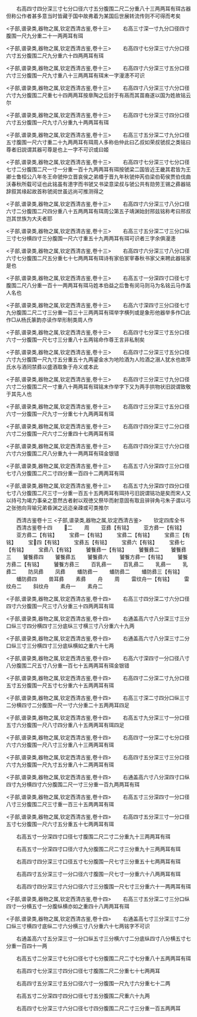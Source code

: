 <!-- { "loadSidebar": true } -->
　　右高四寸四分深三寸七分口径六寸五分腹围二尺二分重八十三两两耳有珥古器但称公作者甚多意当时皆藏于国中故弗着为某国后世展转流传则不可得而考矣












<子部,谱录类,器物之属,钦定西清古鉴,卷十三>
　　右高三寸深一寸九分口径四寸腹围一尺九分重二十一两两耳有珥














<子部,谱录类,器物之属,钦定西清古鉴,卷十三>
　　右高四寸七分深三寸六分口径六寸五分腹围二尺九分重六十四两两耳有珥














<子部,谱录类,器物之属,钦定西清古鉴,卷十三>
　　右高四寸六分深三寸五分口径六寸三分腹围一尺九寸重八十三两两耳有珥末一字漫漶不可识














<子部,谱录类,器物之属,钦定西清古鉴,卷十三>
　　右高四寸八分深三寸六分口径六寸九分腹围二尺重七十四两两耳按臯陶之后封于有鬲而其苗裔遂以国为姓故铭云尔













<子部,谱录类,器物之属,钦定西清古鉴,卷十三>
　　右高四寸七分深三寸四分口径六寸五分腹围一尺九寸八分重九十两两耳有珥














<子部,谱录类,器物之属,钦定西清古鉴,卷十三>
　　右高三寸五分深二寸九分口径五寸腹围一尺六寸重二十九两两耳有珥周人多称伯仲此曰乙叔如荣叔虢叔之类铭曰尊者旧説谓其器可尊是也上一字不可识或曰姬












<子部,谱录类,器物之属,钦定西清古鉴,卷十三>
　　右高四寸七分深三寸七分口径七寸二分腹围二尺一寸一分重一百十九两两耳有珥按虢梁二国皆近王畿其君皆为王卿士鲁桓公八年冬王命虢仲立晋哀侯之弟缗于晋九年秋虢仲芮伯梁伯荀侯贾伯伐曲沃春秋所载可证也此铭虽有漶字而书虢又书梁意梁叔与虢公共有勋劳王锡之彞器铭辞叙其缘起故首称虢阅世虽远尚可推测得之









<子部,谱录类,器物之属,钦定西清古鉴,卷十三>
　　右高四寸六分深三寸八分口径六寸二分腹围二尺四分重八十五两两耳有珥周公第五子靖渊始封邢兹铭称考曰邢叔岂其世族为大夫者耶













<子部,谱录类,器物之属,钦定西清古鉴,卷十三>
　　右高三寸五分深二寸三分口纵三寸七分横四寸三分腹围一尺六寸重五十九两两耳有珥可识者三字余俱漫漶













<子部,谱录类,器物之属,钦定西清古鉴,卷十三>
　　右高四寸六分深三寸八分口径六寸七分腹围二尺五分重七十七两两耳有珥诗有家伯冡宰春秋书家父来聘此器铭家是也













<子部,谱录类,器物之属,钦定西清古鉴,卷十三>
　　右高五寸一分深四寸口径七寸腹围二尺八分重一百十一两两耳有珥马姓本伯益之后鲁有闵马则马为名铭云马作盖人名也













<子部,谱录类,器物之属,钦定西清古鉴,卷十三>
　　右高六寸深四寸三分口径七寸九分腹围二尺二寸三分重一百三十三两两耳有珥举字横列或是象形他器举多作□此作□从杨氏篆韵亦读作举形制类周人作












<子部,谱录类,器物之属,钦定西清古鉴,卷十三>
　　右高四寸七分深三寸五分口径六寸一分腹围一尺七寸三分重八十五两铭命作尊王言非私制矣














<子部,谱录类,器物之属,钦定西清古鉴,卷十三>
　　右高四寸二分深三寸五分口径六寸九分腹围一尺九寸五分重五十九两鎏金水为地险酒为人险酒之溺人犹水也故萍氏水与酒同禁彞以盛酒取象于舟义或本此












<子部,谱录类,器物之属,钦定西清古鉴,卷十三>
　　右高四寸三分深三寸九分口径六寸二分腹围二尺一寸重八十两两耳有珥铭末作举字下又为两手拱物状旧説谓致敬于其先人也













<子部,谱录类,器物之属,钦定西清古鉴,卷十三>
　　右高四寸三分深三寸五分口径六寸一分腹围一尺九寸一分重七十九两两耳有珥














<子部,谱录类,器物之属,钦定西清古鉴,卷十三>
　　右高四寸四分深三寸二分口径六寸二分腹围一尺六寸二分重四十七两两耳有珥














<子部,谱录类,器物之属,钦定西清古鉴,卷十三>
　　右高四寸四分深三寸六分口径六寸六分腹围二尺八分重九十一两两耳有珥金银错














<子部,谱录类,器物之属,钦定西清古鉴,卷十三>
　　右高五寸八分深四寸三分口径七寸八分腹围二尺二寸四分重一百四十二两两耳有珥














<子部,谱录类,器物之属,钦定西清古鉴,卷十三>
　　右高五寸九分深四寸四分口径七寸八分腹围二尺三寸一分重一百五十五两两耳有珥持弓旧説谓铭功是矣而宋人又以持弓为竭力事亲之意然古者射以观徳又祭毕而射意固有取且骍骍角弓朱子谓以弓之张弛向背喻兄弟昏渊之远迩亲疎或可类推尔










　　西清古鉴卷十三
<子部,谱录类,器物之属,钦定西清古鉴>
　　钦定四库全书
　　西清古鉴卷十四
　　二
　　周
　　亚彞【有铭】
　　亚方彞一【有铭】
　　亚方彞二【有铭】
　　宝彞一【有铭】
　　宝彞二【有铭】
　　宝彞三【有铭】
　　宝四【有铭】
　　宝彞五【有铭】
　　宝彞六【有铭】
　　宝彞七【有铭】
　　宝彞八【有铭】
　　饕餮彞一【有铭】
　　饕餮彞二
　　饕餮彞三
　　饕餮彞四
　　饕餮彞五
　　饕餮彞六
　　饕餮方彞一【有铭】
　　饕餮方彞二【有铭】
　　饕餮方彞三
　　百乳彞一
　　百乳彞二
　　乳彞一
　　乳彞二
　　防凤彞
　　凤彞
　　蟠防彞一
　　蟠防彞二
　　蟠防彞三【有铭】
　　蟠防彞四
　　兽耳彞
　　素彞
　　舟
　　周
　　雷纹舟一【有铭】
　　雷纹舟二
　　斜纹舟
　　素舟一
　　素舟二





<子部,谱录类,器物之属,钦定西清古鉴,卷十四>
　　右高三寸四分深二寸六分口径四寸六分腹围一尺三寸八分重三十四两两耳有珥














<子部,谱录类,器物之属,钦定西清古鉴,卷十四>
　　右通盖高六寸八分深三寸三分口纵三寸四分横四寸三分底纵三寸横三寸八分重六十九两














<子部,谱录类,器物之属,钦定西清古鉴,卷十四>
　　右通盖高六寸八分深三寸二分口纵三寸三分横四寸三分底纵横如之重六十七两














<子部,谱录类,器物之属,钦定西清古鉴,卷十四>
　　右高六寸深四寸一分口径八寸八分腹围二尺五寸八分重一百七十五两两耳有珥金银错














<子部,谱录类,器物之属,钦定西清古鉴,卷十四>
　　右高四寸二分深二寸九分口径五寸五分腹围一尺五寸七分重六十五两两耳有珥














<子部,谱录类,器物之属,钦定西清古鉴,卷十四>
　　右高三寸深二寸四分口纵三寸二分横四寸二分腹围一尺一寸六分重二十五两两耳四足














<子部,谱录类,器物之属,钦定西清古鉴,卷十四>
　　右高五寸九分深三寸一分口径五寸六分腹围一尺八寸四分重八十五两两耳有珥四足














<子部,谱录类,器物之属,钦定西清古鉴,卷十四>
　　右高四寸一分深二寸七分口径六寸六分腹围一尺八寸三分重八十三两两耳有珥














<子部,谱录类,器物之属,钦定西清古鉴,卷十四>
　　右高四寸五分深三寸三分口径六寸九分腹围一尺九寸五分重八十二两两耳有珥














<子部,谱录类,器物之属,钦定西清古鉴,卷十四>
　　右通盖高六寸八分深四寸口纵四寸九分横四寸六分腹围二尺一寸三分重一百九两两耳有珥














<子部,谱录类,器物之属,钦定西清古鉴,卷十四>
　　右高五寸三分深四寸一分口径八寸三分腹围二尺三寸重一百三十五两两耳有珥














<子部,谱录类,器物之属,钦定西清古鉴,卷十四>
　　右高四寸五分深三寸一分口径五寸七分腹围一尺六寸五分重五十七两两耳有珥






















　　右高五寸一分深四寸口径七寸腹围二尺二寸二分重九十三两两耳有珥














　　右高五寸一分深四寸口径六寸九分腹围二尺二寸三分重九十三两两耳有珥














　　右高四寸四分深三寸口径五寸七分腹围一尺七寸三分重五十七两两耳有珥














　　右高四寸五分深三寸一分口径六寸腹围一尺七寸一分重六十八两两耳有珥














　　右高四寸四分深三寸六分口径六寸三分腹围一尺七寸三分重六十一两两耳有珥






<子部,谱录类,器物之属,钦定西清古鉴,卷十四>
　　右高三寸五分深二寸三分口纵四寸一分横五寸一分腹纵横亦如之重四十八两两耳有珥














<子部,谱录类,器物之属,钦定西清古鉴,卷十四>
　　右通盖高七寸三分深三寸二分口纵三寸横四寸底纵二寸六分横三寸八分重六十七两铭字不可识






















　　右通盖高六寸五分深三寸一分口纵五寸三分横六寸二分底纵四寸八分横五寸七分重一百四十一两














　　右高五寸二分深三寸七分口径七寸七分腹围二尺二寸七分重八十五两两耳有珥














　　右高四寸七分深三寸四分口径七寸腹围二尺二分重七十七两两耳














　　右高四寸五分深三寸五分口径六寸一分腹围一尺九寸六分重七十二两














　　右高五寸二分深四寸四分口径七寸五分腹围二尺重六十九两














　　右高四寸七分深三寸六分口径七寸四分腹围二尺二寸三分重一百五两两耳














